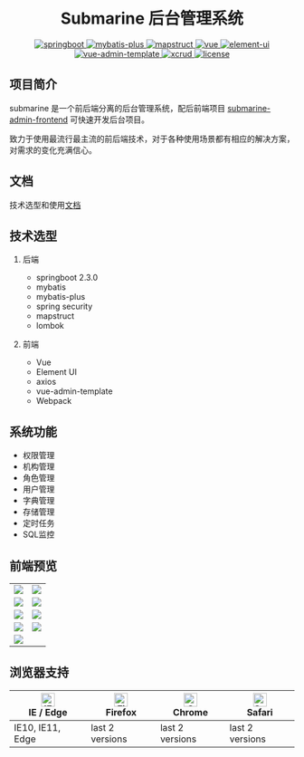 <h1 align="center">
Submarine 后台管理系统
</h1>

<p align="center">
  <a href="#">
    <img src="https://img.shields.io/badge/SpringBoot-2.3.0-brightgreen.svg" alt="springboot">
  </a>
  <a href="https://mybatis.plus">
    <img src="https://img.shields.io/badge/mybatis--plus-3.3.2-brightgreen.svg" alt="mybatis-plus">
  </a>
  <a href="https://mapstruct.org">
    <img src="https://img.shields.io/badge/mapstruct-1.3.1.Final-brightgreen.svg" alt="mapstruct">
  </a>
  <a href="https://github.com/vuejs/vue">
    <img src="https://img.shields.io/badge/vue-2.6.11-brightgreen.svg" alt="vue">
  </a>
  <a href="https://github.com/ElemeFE/element">
    <img src="https://img.shields.io/badge/element--ui-2.11.0-brightgreen.svg" alt="element-ui">
  </a>
  <a href="https://github.com/PanJiaChen/vue-admin-template" alt="vue-admin-template">
    <img src="https://img.shields.io/badge/vue--admin--template-4.2.1-brightgreen.svg" alt="vue-admin-template">
  </a>
  <a href="https://github.com/GoldSubmarine/xcrud">
    <img src="https://img.shields.io/badge/xcrud-0.3.8-brightgreen.svg" alt="xcrud">
  </a>
  <a href="https://opensource.org/licenses/MIT">
    <img src="https://img.shields.io/badge/License-MIT-brightgreen.svg" alt="license">
  </a>
</p>

## 项目简介

submarine 是一个前后端分离的后台管理系统，配后前端项目 [submarine-admin-frontend](https://github.com/GoldSubmarine/submarine-admin-frontend) 可快速开发后台项目。

致力于使用最流行最主流的前后端技术，对于各种使用场景都有相应的解决方案，对需求的变化充满信心。

## 文档

技术选型和使用[文档](https://goldsubmarine.github.io/submarine-admin-doc/)

## 技术选型

1. 后端

    - springboot 2.3.0
    - mybatis
    - mybatis-plus
    - spring security
    - mapstruct
    - lombok

2. 前端

    - Vue
    - Element UI
    - axios
    - vue-admin-template
    - Webpack

## 系统功能

- 权限管理
- 机构管理
- 角色管理
- 用户管理
- 字典管理
- 存储管理
- 定时任务
- SQL监控

## 前端预览

<table>
    <tr>
        <td><img src="https://raw.githubusercontent.com/GoldSubmarine/submarine-admin-frontend/master/doc/images/permission.png"/></td>
        <td><img src="https://raw.githubusercontent.com/GoldSubmarine/submarine-admin-frontend/master/doc/images/dept.png"/></td>
    </tr>
    <tr>
        <td><img src="https://raw.githubusercontent.com/GoldSubmarine/submarine-admin-frontend/master/doc/images/role.png"/></td>
        <td><img src="https://raw.githubusercontent.com/GoldSubmarine/submarine-admin-frontend/master/doc/images/user.png"/></td>
    </tr>
    <tr>
        <td><img src="https://raw.githubusercontent.com/GoldSubmarine/submarine-admin-frontend/master/doc/images/dictionary.png"/></td>
        <td><img src="https://raw.githubusercontent.com/GoldSubmarine/submarine-admin-frontend/master/doc/images/fileStore.png"/></td>
    </tr>
    <tr>   
        <td><img src="https://raw.githubusercontent.com/GoldSubmarine/submarine-admin-frontend/master/doc/images/schedule.png"/></td>
        <td><img src="https://raw.githubusercontent.com/GoldSubmarine/submarine-admin-frontend/master/doc/images/monitorSql.png"/></td>
    </tr>
    <tr>
        <td><img src="https://raw.githubusercontent.com/GoldSubmarine/submarine-admin-frontend/master/doc/images/personal.png"/></td>
    </tr>
</table>

## 浏览器支持

| [<img src="https://raw.githubusercontent.com/alrra/browser-logos/master/src/edge/edge_48x48.png" alt="IE / Edge" width="24px" height="24px" />](http://godban.github.io/browsers-support-badges/)</br>IE / Edge | [<img src="https://raw.githubusercontent.com/alrra/browser-logos/master/src/firefox/firefox_48x48.png" alt="Firefox" width="24px" height="24px" />](http://godban.github.io/browsers-support-badges/)</br>Firefox | [<img src="https://raw.githubusercontent.com/alrra/browser-logos/master/src/chrome/chrome_48x48.png" alt="Chrome" width="24px" height="24px" />](http://godban.github.io/browsers-support-badges/)</br>Chrome | [<img src="https://raw.githubusercontent.com/alrra/browser-logos/master/src/safari/safari_48x48.png" alt="Safari" width="24px" height="24px" />](http://godban.github.io/browsers-support-badges/)</br>Safari |
| --------- | --------- | --------- | --------- |
| IE10, IE11, Edge| last 2 versions| last 2 versions| last 2 versions
